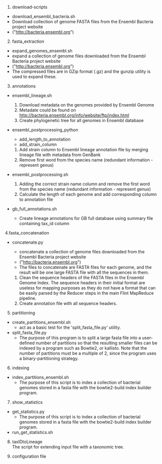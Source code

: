 1. download-scripts
  - download_ensembl_bacteria.sh 
  - Download collection of genome FASTA files from the Ensembl Bacteria project website
  - ("http://bacteria.ensembl.org")
  
2. fasta_extraction
  - expand_genomes_ensembl.sh
  - expand a collection of genome files downloaded from the Ensembl Bacteria project website 
  - ("http://bacteria.ensembl.org")
  - The compressed files are in GZip format (.gz) and the gunzip utility is used to expand these.
  
3. annotations

  - ensembl_lineage.sh
  	1) Download metadata on the genomes provided by Ensembl Genome
	2) Metadate could be found on http://bacteria.ensembl.org/info/website/ftp/index.html
	3) Create phylogenetic tree for all genomes in Ensembl database
	
  - ensembl_postprocessing_python
  	- add_length_to_annotation
	- add_strain_column
	1) Add strain column to Ensembl lineage annotation file by merging lineage file with metadata from GenBank
	2) Remove first word from the species name (redundant information - represent genus)

  - ensembl_postprocessing.sh
      1) Adding the correct strain name column and remove the first word from the species name 
        (redundant information - represent genus)
      2) Calculate the length of each genome and add corresponding column to annotation file
  - gb_full_annotations.sh
  	- Create lineage annotations for GB full database using summary file containing tax_id column
      
      
4.fasta_concatenation
  - concatenate.py
    - concatenate a collection of genome files downloaded from the Ensembl Bacteria project website
     - ("http://bacteria.ensembl.org")
    - The files to concatenate are FASTA files for each genome, and the result will be one large FASTA file with all the sequences in them.
    
    1)	Clean the sequence headers of the FASTA files in the Ensembl Genome Index.
 	The sequence headers in their initial format are useless for mapping purposes as they do not have a format
 	that can be easily parsed by the Reducer steps in the main Flint MapReduce pipeline.
    2)	Create annotation file with all sequence headers.

5. partitioning
  - create_partitions_ensembl.sh
    - act as a basic test for the 'split_fasta_file.py' utility.
  - split_fasta_file.py
    -  The purpose of this program is to split a large fasta file into a user-defined number of partitions so that
       the resulting smaller files can be indexed by a program such as Bowtie2, or kallisto.  Note that the number of
       partitions must be a multiple of 2, since the program uses a binary-partitioning strategy.

6. indexing
- index_partitions_ensembl.sh
  - The purpose of this script is to index a collection of bacterial genomes stored in a fasta file with the
  	bowtie2-build index builder program.
  
7. show_statistics
- get_statistics.py
  - The purpose of this script is to index a collection of bacterial genomes stored in a fasta file with the
	  bowtie2-build index builder program.
- run_get_statistics.sh
  
  
8. taxIDtoLineage  
The script for extending input file with a taxonomic tree.

9. configuration file
  
